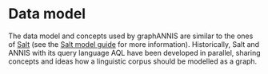 # Data model

The data model and concepts used by graphANNIS are similar to the ones of [Salt](http://corpus-tools.org/salt/) (see the [Salt model guide](https://github.com/korpling/salt/raw/master/gh-site/doc/salt_modelGuide.pdf) for more information).
Historically, Salt and ANNIS with its query language AQL have been developed in parallel, sharing concepts and ideas
how a linguistic corpus should be modelled as a graph.
